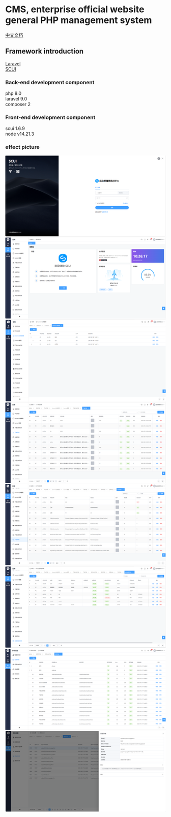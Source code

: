 # CMS, enterprise official website general PHP management system

[中文文档](./README.md)


## Framework introduction
[Laravel](https://github.com/laravel/laravel)   
[SCUI](https://gitee.com/lolicode/scui)


### Back-end development component
php 8.0     
laravel 9.0     
composer 2

### Front-end development component
scui 1.6.9      
node v14.21.3       

### effect picture
![1.png](./images/1.png)
![2.png](./images/2.png)
![3.png](./images/3.png)
![4.png](./images/4.png)
![5.png](./images/5.png)
![6.png](./images/6.png)
![7.png](./images/7.png)
![8.png](./images/8.png)
